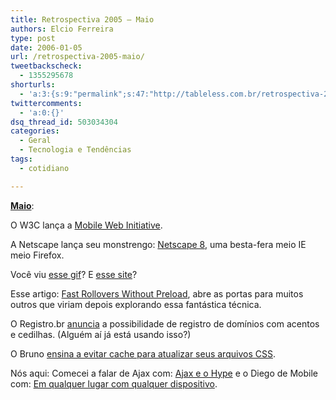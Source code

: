```yaml
---
title: Retrospectiva 2005 – Maio
authors: Elcio Ferreira
type: post
date: 2006-01-05
url: /retrospectiva-2005-maio/
tweetbackscheck:
  - 1355295678
shorturls:
  - 'a:3:{s:9:"permalink";s:47:"http://tableless.com.br/retrospectiva-2005-maio";s:7:"tinyurl";s:26:"http://tinyurl.com/3bg46u7";s:4:"isgd";s:19:"http://is.gd/dt0sy9";}'
twittercomments:
  - 'a:0:{}'
dsq_thread_id: 503034304
categories:
  - Geral
  - Tecnologia e Tendências
tags:
  - cotidiano

---
```

**[Maio][1]**:

O W3C lança a [Mobile Web Initiative][2].

A Netscape lança seu monstrengo: [Netscape 8][3], uma besta-fera meio IE meio Firefox.

Você viu [esse gif][4]? E [esse site][5]?

Esse artigo:  [Fast Rollovers Without Preload][6], abre as portas para muitos outros que viriam depois explorando essa fantástica técnica.

O Registro.br [anuncia][7] a possibilidade de registro de domínios com acentos e cedilhas. (Alguém aí já está usando isso?)

O Bruno [ensina a evitar cache para atualizar seus arquivos CSS][8].

Nós aqui: Comecei a falar de Ajax com: [Ajax e o Hype][9] e o Diego de Mobile com: [Em qualquer lugar com qualquer dispositivo][10].

 [1]: http://tableless.com.br/2005/05/
 [2]: http://www.w3.org/Mobile/
 [3]: http://browser.netscape.com/ns8/
 [4]: http://mboffin.com/stuff/designline-openair.gif
 [5]: http://www.trovster.com/desktop/desktop/
 [6]: http://wellstyled.com/css-nopreload-rollovers.html
 [7]: http://registro.br/anuncios/20050504.html
 [8]: http://brunotorres.net/2005/05/30/evitando-caching-css
 [9]: http://blog.elcio.com.br/ajax_e_o_hype/
 [10]: http://tableless.com.br/em_qualquer_lugar_com_qualquer_dispositivo